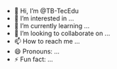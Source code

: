 - 👋 Hi, I’m @TB-TecEdu
- 👀 I’m interested in ...
- 🌱 I’m currently learning ...
- 💞️ I’m looking to collaborate on ...
- 📫 How to reach me ...
- 😄 Pronouns: ...
- ⚡ Fun fact: ...

<!---
TB-TecEdu/TB-TecEdu is a ✨ special ✨ repository because its `README.md` (this file) appears on your GitHub profile.
You can click the Preview link to take a look at your changes.
--->
